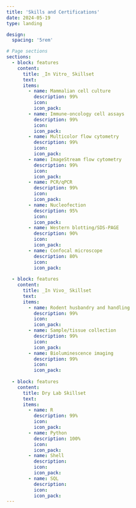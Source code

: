```yaml
---
title: 'Skills and Certifications'
date: 2024-05-19
type: landing

design:
  spacing: '5rem'

# Page sections
sections:
  - block: features
    content:
      title: _In Vitro_ Skillset
      text: 
      items:
        - name: Mammalian cell culture
          description: 99%
          icon: 
          icon_pack: 
        - name: Immune-oncology cell assays
          description: 99%
          icon: 
          icon_pack: 
        - name: Multicolor flow cytometry
          description: 99%
          icon: 
          icon_pack: 
        - name: ImageStream flow cytometry
          description: 99%
          icon: 
          icon_pack:
        - name: PCR/qPCR
          description: 99%
          icon: 
          icon_pack:
        - name: Nucleofection
          description: 95%
          icon: 
          icon_pack:
        - name: Western blotting/SDS-PAGE
          description: 90%
          icon: 
          icon_pack:
        - name: Confocal microscope
          description: 80%
          icon: 
          icon_pack:
  
  - block: features
    content:
      title: _In Vivo_ Skillset
      text: 
      items:
        - name: Rodent husbandry and handling
          description: 99%
          icon: 
          icon_pack: 
        - name: Sample/tissue collection
          description: 99%
          icon: 
          icon_pack: 
        - name: Bioluminescence imaging
          description: 99%
          icon: 
          icon_pack: 
        
  - block: features
    content:
      title: Dry Lab Skillset
      text: 
      items:
        - name: R
          description: 99%
          icon: 
          icon_pack: 
        - name: Python
          description: 100%
          icon: 
          icon_pack: 
        - name: Shell
          description: 
          icon: 
          icon_pack: 
        - name: SQL
          description: 
          icon: 
          icon_pack: 
---
```

